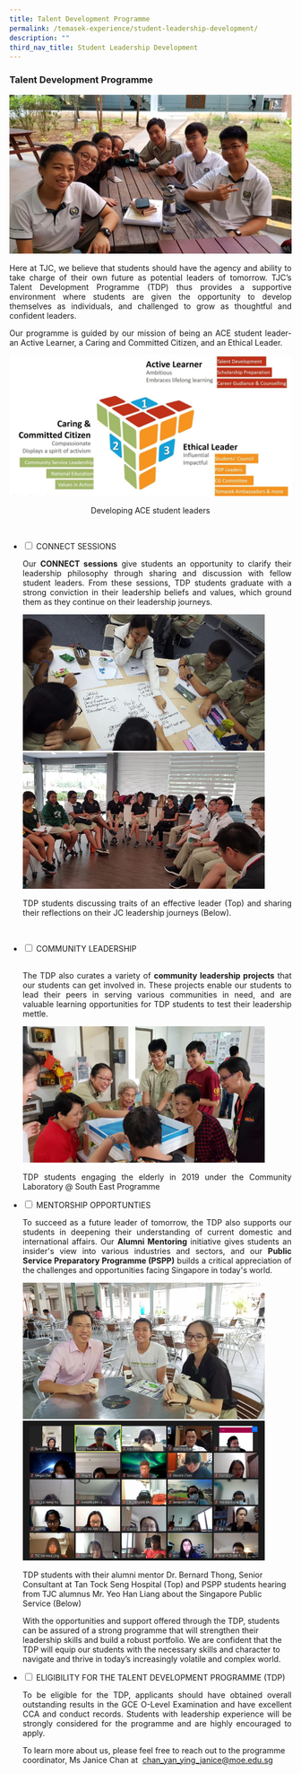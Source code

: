 ```yaml
---
title: Talent Development Programme
permalink: /temasek-experience/student-leadership-development/
description: ""
third_nav_title: Student Leadership Development
---
```

### Talent Development Programme

![](/images/TDP%20Masthead.jpg)

<p style="text-align: justify;">Here at TJC, we believe that students should have the agency and ability to take charge of their own future as potential leaders of tomorrow. TJC’s Talent Development Programme (TDP) thus provides a supportive environment where students are given the opportunity to develop themselves as individuals, and challenged to grow as thoughtful and confident leaders.</p>

<p style="text-align: justify;">Our programme is guided by our mission of being an ACE student leader- an Active Learner, a Caring and Committed Citizen, and an Ethical Leader.</p>


![](/images/Temasek%20Experience/Developing%20the%20ACE%20Student%20Leader.jpeg)

<center>Developing ACE student leaders</center>

<ul class="jekyllcodex_accordion">
	
   <li> 
	<input type="checkbox" id="accordion1">
<label for="accordion1">CONNECT SESSIONS</label>
    <div>

<p style="text-align: justify;">Our  <b>CONNECT sessions</b> give students an opportunity to clarify their leadership philosophy through sharing and discussion with fellow student leaders. From these sessions, TDP students graduate with a strong conviction in their leadership beliefs and values, which ground them as they continue on their leadership journeys.</p>


<img src="/images/TDP%202.png" style="width:90%">

<br>

<img src="/images/TDP%203.png" style="width:90%">

<p style="text-align: justify;">TDP students discussing traits of an effective leader (Top) and sharing their reflections on their JC leadership journeys (Below).</p>
	
   <li> 
	<input type="checkbox" id="accordion2">
<label for="accordion2">COMMUNITY LEADERSHIP</label>
    <div>
			<p style="text-align: justify;"><br>The TDP also curates a variety of <b>community leadership projects</b> that our students can get involved in. These projects enable our students to lead their peers in serving various communities in need, and are valuable learning opportunities for TDP students to test their leadership mettle.</p>

			
<img src="/images/TDP%204.png" style="width:90%">
			
			
<p style="text-align: justify;"> TDP students engaging the elderly in 2019 under the Community Laboratory @ South East Programme</p>
			

  <li>
    <input type="checkbox" id="accordion3">
    <label for="accordion3">MENTORSHIP OPPORTUNTIES</label>
    <div>
						<p style="text-align: justify;">To succeed as a future leader of tomorrow, the TDP also supports our students in deepening their understanding of current domestic and international affairs. Our <b>Alumni Mentoring</b> initiative gives students an insider's view into various industries and sectors, and our <b>Public Service Preparatory Programme (PSPP)</b> builds a critical appreciation of the challenges and opportunities facing Singapore in today's world.</p>  

<img src="/images/TDP%205.png" style="width:90%">

<br>
		
<img src="/images/TDP%206.png" style="width:90%">
			
  
<P>TDP students with their alumni mentor Dr. Bernard Thong, Senior Consultant at Tan Tock Seng Hospital (Top) and PSPP students hearing from TJC alumnus Mr. Yeo Han Liang about the Singapore Public Service (Below)

<p>With the opportunities and support offered through the TDP, students can be assured of a strong programme that will strengthen their leadership skills and build a robust portfolio. We are confident that the TDP will equip our students with the necessary skills and character to navigate and thrive in today’s increasingly volatile and complex world.</p>
   
  <li>
    <input type="checkbox" id="accordion4">
    <label for="accordion4">ELIGIBILITY FOR THE TALENT DEVELOPMENT PROGRAMME (TDP)</label>
    <div>
			<p style="text-align: justify;">To be eligible for the TDP, applicants should have obtained overall outstanding results in the GCE O-Level Examination and have excellent CCA and conduct records. Students with leadership experience will be strongly considered for the programme and are highly encouraged to apply.

To learn more about us, please feel free to reach out to the programme coordinator, Ms Janice Chan at  <a href = "mailto:chan_yan_ying_janice@moe.edu.sg">chan_yan_ying_janice@moe.edu.sg</a>